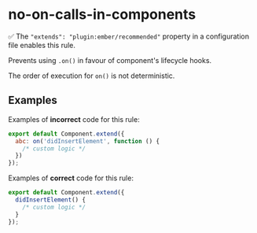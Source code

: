 # no-on-calls-in-components

:white_check_mark: The `"extends": "plugin:ember/recommended"` property in a configuration file enables this rule.

Prevents using `.on()` in favour of component's lifecycle hooks.

The order of execution for `on()` is not deterministic.

## Examples

Examples of **incorrect** code for this rule:

```js
export default Component.extend({
  abc: on('didInsertElement', function () {
    /* custom logic */
  })
});
```

Examples of **correct** code for this rule:

```js
export default Component.extend({
  didInsertElement() {
    /* custom logic */
  }
});
```
